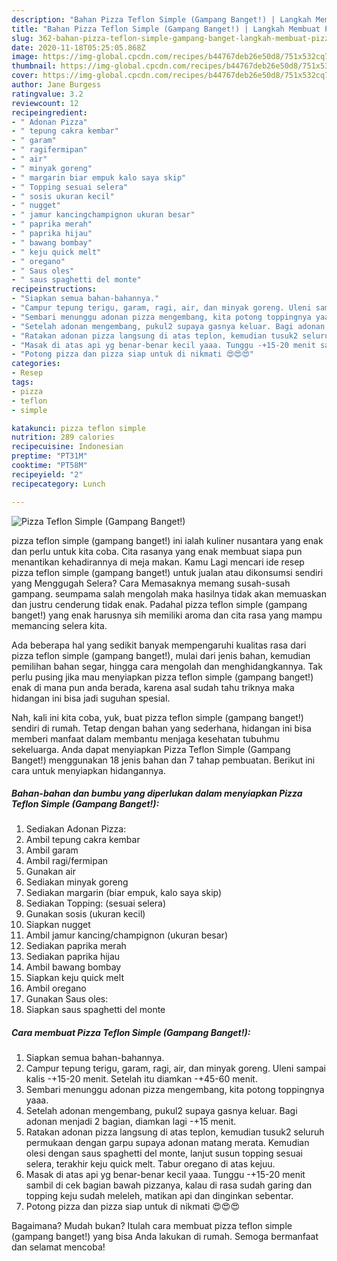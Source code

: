 ```yaml
---
description: "Bahan Pizza Teflon Simple (Gampang Banget!) | Langkah Membuat Pizza Teflon Simple (Gampang Banget!) Yang Enak dan Simpel"
title: "Bahan Pizza Teflon Simple (Gampang Banget!) | Langkah Membuat Pizza Teflon Simple (Gampang Banget!) Yang Enak dan Simpel"
slug: 362-bahan-pizza-teflon-simple-gampang-banget-langkah-membuat-pizza-teflon-simple-gampang-banget-yang-enak-dan-simpel
date: 2020-11-18T05:25:05.868Z
image: https://img-global.cpcdn.com/recipes/b44767deb26e50d8/751x532cq70/pizza-teflon-simple-gampang-banget-foto-resep-utama.jpg
thumbnail: https://img-global.cpcdn.com/recipes/b44767deb26e50d8/751x532cq70/pizza-teflon-simple-gampang-banget-foto-resep-utama.jpg
cover: https://img-global.cpcdn.com/recipes/b44767deb26e50d8/751x532cq70/pizza-teflon-simple-gampang-banget-foto-resep-utama.jpg
author: Jane Burgess
ratingvalue: 3.2
reviewcount: 12
recipeingredient:
- " Adonan Pizza"
- " tepung cakra kembar"
- " garam"
- " ragifermipan"
- " air"
- " minyak goreng"
- " margarin biar empuk kalo saya skip"
- " Topping sesuai selera"
- " sosis ukuran kecil"
- " nugget"
- " jamur kancingchampignon ukuran besar"
- " paprika merah"
- " paprika hijau"
- " bawang bombay"
- " keju quick melt"
- " oregano"
- " Saus oles"
- " saus spaghetti del monte"
recipeinstructions:
- "Siapkan semua bahan-bahannya."
- "Campur tepung terigu, garam, ragi, air, dan minyak goreng. Uleni sampai kalis -+15-20 menit. Setelah itu diamkan -+45-60 menit."
- "Sembari menunggu adonan pizza mengembang, kita potong toppingnya yaaa."
- "Setelah adonan mengembang, pukul2 supaya gasnya keluar. Bagi adonan menjadi 2 bagian, diamkan lagi -+15 menit."
- "Ratakan adonan pizza langsung di atas teplon, kemudian tusuk2 seluruh permukaan dengan garpu supaya adonan matang merata. Kemudian olesi dengan saus spaghetti del monte, lanjut susun topping sesuai selera, terakhir keju quick melt. Tabur oregano di atas kejuu."
- "Masak di atas api yg benar-benar kecil yaaa. Tunggu -+15-20 menit sambil di cek bagian bawah pizzanya, kalau di rasa sudah garing dan topping keju sudah meleleh, matikan api dan dinginkan sebentar."
- "Potong pizza dan pizza siap untuk di nikmati 😍😍😍"
categories:
- Resep
tags:
- pizza
- teflon
- simple

katakunci: pizza teflon simple 
nutrition: 289 calories
recipecuisine: Indonesian
preptime: "PT31M"
cooktime: "PT58M"
recipeyield: "2"
recipecategory: Lunch

---
```



![Pizza Teflon Simple (Gampang Banget!)](https://img-global.cpcdn.com/recipes/b44767deb26e50d8/751x532cq70/pizza-teflon-simple-gampang-banget-foto-resep-utama.jpg)


pizza teflon simple (gampang banget!) ini ialah kuliner nusantara yang enak dan perlu untuk kita coba. Cita rasanya yang enak membuat siapa pun menantikan kehadirannya di meja makan.
Kamu Lagi mencari ide resep pizza teflon simple (gampang banget!) untuk jualan atau dikonsumsi sendiri yang Menggugah Selera? Cara Memasaknya memang susah-susah gampang. seumpama salah mengolah maka hasilnya tidak akan memuaskan dan justru cenderung tidak enak. Padahal pizza teflon simple (gampang banget!) yang enak harusnya sih memiliki aroma dan cita rasa yang mampu memancing selera kita.

Ada beberapa hal yang sedikit banyak mempengaruhi kualitas rasa dari pizza teflon simple (gampang banget!), mulai dari jenis bahan, kemudian pemilihan bahan segar, hingga cara mengolah dan menghidangkannya. Tak perlu pusing jika mau menyiapkan pizza teflon simple (gampang banget!) enak di mana pun anda berada, karena asal sudah tahu triknya maka hidangan ini bisa jadi suguhan spesial.




Nah, kali ini kita coba, yuk, buat pizza teflon simple (gampang banget!) sendiri di rumah. Tetap dengan bahan yang sederhana, hidangan ini bisa memberi manfaat dalam membantu menjaga kesehatan tubuhmu sekeluarga. Anda dapat menyiapkan Pizza Teflon Simple (Gampang Banget!) menggunakan 18 jenis bahan dan 7 tahap pembuatan. Berikut ini cara untuk menyiapkan hidangannya.

<!--inarticleads1-->

##### Bahan-bahan dan bumbu yang diperlukan dalam menyiapkan Pizza Teflon Simple (Gampang Banget!):

1. Sediakan  Adonan Pizza:
1. Ambil  tepung cakra kembar
1. Ambil  garam
1. Ambil  ragi/fermipan
1. Gunakan  air
1. Sediakan  minyak goreng
1. Sediakan  margarin (biar empuk, kalo saya skip)
1. Sediakan  Topping: (sesuai selera)
1. Gunakan  sosis (ukuran kecil)
1. Siapkan  nugget
1. Ambil  jamur kancing/champignon (ukuran besar)
1. Sediakan  paprika merah
1. Sediakan  paprika hijau
1. Ambil  bawang bombay
1. Siapkan  keju quick melt
1. Ambil  oregano
1. Gunakan  Saus oles:
1. Siapkan  saus spaghetti del monte




<!--inarticleads2-->

##### Cara membuat Pizza Teflon Simple (Gampang Banget!):

1. Siapkan semua bahan-bahannya.
1. Campur tepung terigu, garam, ragi, air, dan minyak goreng. Uleni sampai kalis -+15-20 menit. Setelah itu diamkan -+45-60 menit.
1. Sembari menunggu adonan pizza mengembang, kita potong toppingnya yaaa.
1. Setelah adonan mengembang, pukul2 supaya gasnya keluar. Bagi adonan menjadi 2 bagian, diamkan lagi -+15 menit.
1. Ratakan adonan pizza langsung di atas teplon, kemudian tusuk2 seluruh permukaan dengan garpu supaya adonan matang merata. Kemudian olesi dengan saus spaghetti del monte, lanjut susun topping sesuai selera, terakhir keju quick melt. Tabur oregano di atas kejuu.
1. Masak di atas api yg benar-benar kecil yaaa. Tunggu -+15-20 menit sambil di cek bagian bawah pizzanya, kalau di rasa sudah garing dan topping keju sudah meleleh, matikan api dan dinginkan sebentar.
1. Potong pizza dan pizza siap untuk di nikmati 😍😍😍




Bagaimana? Mudah bukan? Itulah cara membuat pizza teflon simple (gampang banget!) yang bisa Anda lakukan di rumah. Semoga bermanfaat dan selamat mencoba!
